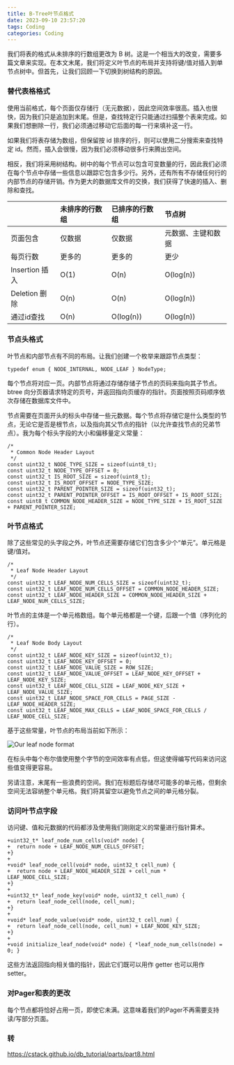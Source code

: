 ```yaml
---
title: B-Tree叶节点格式
date: 2023-09-10 23:57:20
tags: Coding
categories: Coding
---
```




我们将表的格式从未排序的行数组更改为 B 树。这是一个相当大的改变，需要多篇文章来实现。在本文末尾，我们将定义叶节点的布局并支持将键/值对插入到单节点树中。但首先，让我们回顾一下切换到树结构的原因。



### 替代表格格式

使用当前格式，每个页面仅存储行（无元数据），因此空间效率很高。插入也很快，因为我们只是追加到末尾。但是，查找特定行只能通过扫描整个表来完成。如果我们想删除一行，我们必须通过移动它后面的每一行来填补这一行。

如果我们将表存储为数组，但保留按 id 排序的行，则可以使用二分搜索来查找特定 id。然而，插入会很慢，因为我们必须移动很多行来腾出空间。

相反，我们将采用树结构。树中的每个节点可以包含可变数量的行，因此我们必须在每个节点中存储一些信息以跟踪它包含多少行。另外，还有所有不存储任何行的内部节点的存储开销。作为更大的数据库文件的交换，我们获得了快速的插入、删除和查找。



|                | 未排序的行数组 | 已排序的行数组 | 节点树             |
| :------------- | :------------- | :------------- | :----------------- |
| 页面包含       | 仅数据         | 仅数据         | 元数据、主键和数据 |
| 每页行数       | 更多的         | 更多的         | 更少               |
| Insertion 插入 | O(1)           | O(n)           | O(log(n))          |
| Deletion 删除  | O(n)           | O(n)           | O(log(n))          |
| 通过id查找     | O(n)           | O(log(n))      | O(log(n))          |



### 节点头格式

叶节点和内部节点有不同的布局。让我们创建一个枚举来跟踪节点类型：

```
typedef enum { NODE_INTERNAL, NODE_LEAF } NodeType;
```

每个节点将对应一页。内部节点将通过存储存储子节点的页码来指向其子节点。 btree 向分页器请求特定的页号，并返回指向页缓存的指针。页面按照页码顺序依次存储在数据库文件中。

节点需要在页面开头的标头中存储一些元数据。每个节点将存储它是什么类型的节点，无论它是否是根节点，以及指向其父节点的指针（以允许查找节点的兄弟节点）。我为每个标头字段的大小和偏移量定义常量：

```
/*
 * Common Node Header Layout
 */
const uint32_t NODE_TYPE_SIZE = sizeof(uint8_t);
const uint32_t NODE_TYPE_OFFSET = 0;
const uint32_t IS_ROOT_SIZE = sizeof(uint8_t);
const uint32_t IS_ROOT_OFFSET = NODE_TYPE_SIZE;
const uint32_t PARENT_POINTER_SIZE = sizeof(uint32_t);
const uint32_t PARENT_POINTER_OFFSET = IS_ROOT_OFFSET + IS_ROOT_SIZE;
const uint8_t COMMON_NODE_HEADER_SIZE = NODE_TYPE_SIZE + IS_ROOT_SIZE + PARENT_POINTER_SIZE;

```



###  叶节点格式

除了这些常见的头字段之外，叶节点还需要存储它们包含多少个“单元”。单元格是键/值对。

```
/*
 * Leaf Node Header Layout
 */
const uint32_t LEAF_NODE_NUM_CELLS_SIZE = sizeof(uint32_t);
const uint32_t LEAF_NODE_NUM_CELLS_OFFSET = COMMON_NODE_HEADER_SIZE;
const uint32_t LEAF_NODE_HEADER_SIZE = COMMON_NODE_HEADER_SIZE + LEAF_NODE_NUM_CELLS_SIZE;
```

叶节点的主体是一个单元格数组。每个单元格都是一个键，后跟一个值（序列化的行）。

```
/*
 * Leaf Node Body Layout
 */
const uint32_t LEAF_NODE_KEY_SIZE = sizeof(uint32_t);
const uint32_t LEAF_NODE_KEY_OFFSET = 0;
const uint32_t LEAF_NODE_VALUE_SIZE = ROW_SIZE;
const uint32_t LEAF_NODE_VALUE_OFFSET = LEAF_NODE_KEY_OFFSET + LEAF_NODE_KEY_SIZE;
const uint32_t LEAF_NODE_CELL_SIZE = LEAF_NODE_KEY_SIZE + LEAF_NODE_VALUE_SIZE;
const uint32_t LEAF_NODE_SPACE_FOR_CELLS = PAGE_SIZE - LEAF_NODE_HEADER_SIZE;
const uint32_t LEAF_NODE_MAX_CELLS = LEAF_NODE_SPACE_FOR_CELLS / LEAF_NODE_CELL_SIZE;
```

基于这些常量，叶节点的布局当前如下所示：

![Our leaf node format](https://cstack.github.io/db_tutorial/assets/images/leaf-node-format.png)

在标头中每个布尔值使用整个字节的空间效率有点低，但这使得编写代码来访问这些值变得更容易。

另请注意，末尾有一些浪费的空间。我们在标题后存储尽可能多的单元格，但剩余空间无法容纳整个单元格。我们将其留空以避免节点之间的单元格分裂。



### 访问叶节点字段

访问键、值和元数据的代码都涉及使用我们刚刚定义的常量进行指针算术。

```
+uint32_t* leaf_node_num_cells(void* node) {
+  return node + LEAF_NODE_NUM_CELLS_OFFSET;
+}
+
+void* leaf_node_cell(void* node, uint32_t cell_num) {
+  return node + LEAF_NODE_HEADER_SIZE + cell_num * LEAF_NODE_CELL_SIZE;
+}
+
+uint32_t* leaf_node_key(void* node, uint32_t cell_num) {
+  return leaf_node_cell(node, cell_num);
+}
+
+void* leaf_node_value(void* node, uint32_t cell_num) {
+  return leaf_node_cell(node, cell_num) + LEAF_NODE_KEY_SIZE;
+}
+
+void initialize_leaf_node(void* node) { *leaf_node_num_cells(node) = 0; }
```

这些方法返回指向相关值的指针，因此它们既可以用作 getter 也可以用作 setter。



### 对Pager和表的更改

每个节点都将恰好占用一页，即使它未满。这意味着我们的Pager不再需要支持读/写部分页面。











### 转

https://cstack.github.io/db_tutorial/parts/part8.html
